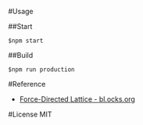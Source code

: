 
#Usage

##Start
```
$npm start
```

##Build
```
$npm run production
```

#Reference
- [Force-Directed Lattice - bl.ocks.org](http://bl.ocks.org/mbostock/1b64ec067fcfc51e7471d944f51f1611)

#License
MIT
